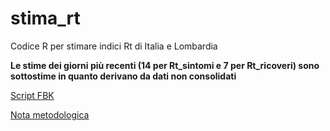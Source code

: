 # stima_rt

Codice R per stimare indici Rt di Italia e Lombardia

**Le stime dei giorni più recenti (14 per Rt_sintomi e 7 per Rt_ricoveri) sono sottostime in quanto derivano da dati non consolidati**

[Script FBK](https://www.epicentro.iss.it/coronavirus/open-data/calcolo_rt_italia.zip)

[Nota metodologica](https://www.epicentro.iss.it/coronavirus/open-data/rt.pdf)

